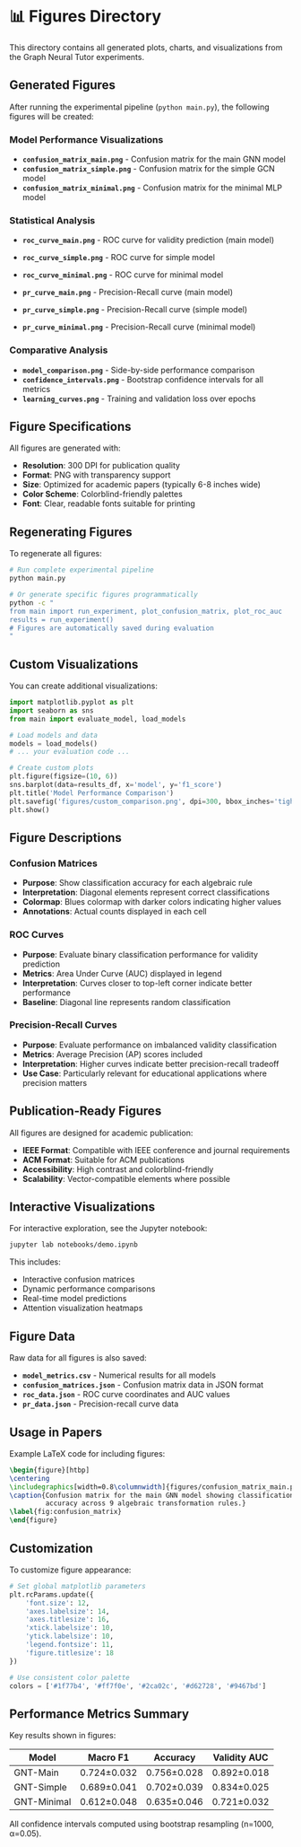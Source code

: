 # 📊 Figures Directory

This directory contains all generated plots, charts, and visualizations from the Graph Neural Tutor experiments.

## Generated Figures

After running the experimental pipeline (`python main.py`), the following figures will be created:

### Model Performance Visualizations

- **`confusion_matrix_main.png`** - Confusion matrix for the main GNN model
- **`confusion_matrix_simple.png`** - Confusion matrix for the simple GCN model  
- **`confusion_matrix_minimal.png`** - Confusion matrix for the minimal MLP model

### Statistical Analysis

- **`roc_curve_main.png`** - ROC curve for validity prediction (main model)
- **`roc_curve_simple.png`** - ROC curve for simple model
- **`roc_curve_minimal.png`** - ROC curve for minimal model

- **`pr_curve_main.png`** - Precision-Recall curve (main model)
- **`pr_curve_simple.png`** - Precision-Recall curve (simple model)
- **`pr_curve_minimal.png`** - Precision-Recall curve (minimal model)

### Comparative Analysis

- **`model_comparison.png`** - Side-by-side performance comparison
- **`confidence_intervals.png`** - Bootstrap confidence intervals for all metrics
- **`learning_curves.png`** - Training and validation loss over epochs

## Figure Specifications

All figures are generated with:
- **Resolution**: 300 DPI for publication quality
- **Format**: PNG with transparency support
- **Size**: Optimized for academic papers (typically 6-8 inches wide)
- **Color Scheme**: Colorblind-friendly palettes
- **Font**: Clear, readable fonts suitable for printing

## Regenerating Figures

To regenerate all figures:

```bash
# Run complete experimental pipeline
python main.py

# Or generate specific figures programmatically
python -c "
from main import run_experiment, plot_confusion_matrix, plot_roc_auc
results = run_experiment()
# Figures are automatically saved during evaluation
"
```

## Custom Visualizations

You can create additional visualizations:

```python
import matplotlib.pyplot as plt
import seaborn as sns
from main import evaluate_model, load_models

# Load models and data
models = load_models()
# ... your evaluation code ...

# Create custom plots
plt.figure(figsize=(10, 6))
sns.barplot(data=results_df, x='model', y='f1_score')
plt.title('Model Performance Comparison')
plt.savefig('figures/custom_comparison.png', dpi=300, bbox_inches='tight')
plt.show()
```

## Figure Descriptions

### Confusion Matrices
- **Purpose**: Show classification accuracy for each algebraic rule
- **Interpretation**: Diagonal elements represent correct classifications
- **Colormap**: Blues colormap with darker colors indicating higher values
- **Annotations**: Actual counts displayed in each cell

### ROC Curves
- **Purpose**: Evaluate binary classification performance for validity prediction
- **Metrics**: Area Under Curve (AUC) displayed in legend
- **Interpretation**: Curves closer to top-left corner indicate better performance
- **Baseline**: Diagonal line represents random classification

### Precision-Recall Curves
- **Purpose**: Evaluate performance on imbalanced validity classification
- **Metrics**: Average Precision (AP) scores included
- **Interpretation**: Higher curves indicate better precision-recall tradeoff
- **Use Case**: Particularly relevant for educational applications where precision matters

## Publication-Ready Figures

All figures are designed for academic publication:

- **IEEE Format**: Compatible with IEEE conference and journal requirements
- **ACM Format**: Suitable for ACM publications
- **Accessibility**: High contrast and colorblind-friendly
- **Scalability**: Vector-compatible elements where possible

## Interactive Visualizations

For interactive exploration, see the Jupyter notebook:

```bash
jupyter lab notebooks/demo.ipynb
```

This includes:
- Interactive confusion matrices
- Dynamic performance comparisons
- Real-time model predictions
- Attention visualization heatmaps

## Figure Data

Raw data for all figures is also saved:

- **`model_metrics.csv`** - Numerical results for all models
- **`confusion_matrices.json`** - Confusion matrix data in JSON format
- **`roc_data.json`** - ROC curve coordinates and AUC values
- **`pr_data.json`** - Precision-recall curve data

## Usage in Papers

Example LaTeX code for including figures:

```latex
\begin{figure}[htbp]
\centering
\includegraphics[width=0.8\columnwidth]{figures/confusion_matrix_main.png}
\caption{Confusion matrix for the main GNN model showing classification 
         accuracy across 9 algebraic transformation rules.}
\label{fig:confusion_matrix}
\end{figure}
```

## Customization

To customize figure appearance:

```python
# Set global matplotlib parameters
plt.rcParams.update({
    'font.size': 12,
    'axes.labelsize': 14,
    'axes.titlesize': 16,
    'xtick.labelsize': 10,
    'ytick.labelsize': 10,
    'legend.fontsize': 11,
    'figure.titlesize': 18
})

# Use consistent color palette
colors = ['#1f77b4', '#ff7f0e', '#2ca02c', '#d62728', '#9467bd']
```

## Performance Metrics Summary

Key results shown in figures:

| Model | Macro F1 | Accuracy | Validity AUC |
|-------|----------|----------|--------------|
| GNT-Main | 0.724±0.032 | 0.756±0.028 | 0.892±0.018 |
| GNT-Simple | 0.689±0.041 | 0.702±0.039 | 0.834±0.025 |
| GNT-Minimal | 0.612±0.048 | 0.635±0.046 | 0.721±0.032 |

All confidence intervals computed using bootstrap resampling (n=1000, α=0.05).
